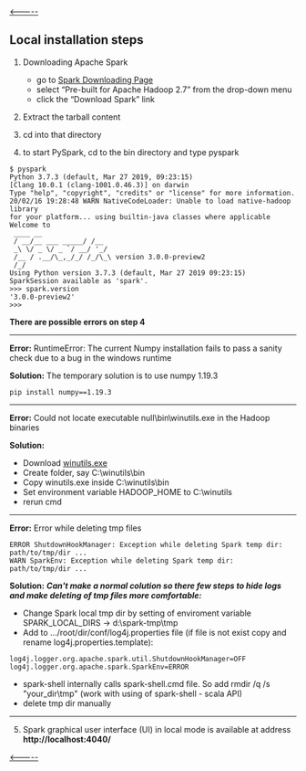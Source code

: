 [<-----](https://github.com/s1tcomsfan/knowledge_warehouse/blob/main/Spark/contents.md)

## Local installation steps

1) Downloading Apache Spark
    * go to [Spark Downloading Page](https://spark.apache.org/downloads.html)
    * select “Pre-built for Apache Hadoop 2.7” from the drop-down menu
    * click the “Download Spark” link

2) Extract the tarball content

3) cd into that directory

4) to start PySpark, cd to the bin directory and type pyspark

```
$ pyspark
Python 3.7.3 (default, Mar 27 2019, 09:23:15)
[Clang 10.0.1 (clang-1001.0.46.3)] on darwin
Type "help", "copyright", "credits" or "license" for more information.
20/02/16 19:28:48 WARN NativeCodeLoader: Unable to load native-hadoop library
for your platform... using builtin-java classes where applicable
Welcome to
 ____ __
 / __/__ ___ _____/ /__
 _\ \/ _ \/ _ `/ __/ '_/
 /__ / .__/\_,_/_/ /_/\_\ version 3.0.0-preview2
 /_/
Using Python version 3.7.3 (default, Mar 27 2019 09:23:15)
SparkSession available as 'spark'.
>>> spark.version
'3.0.0-preview2'
>>>
```

**There are possible errors on step 4**

***

**Error:** RuntimeError: The current Numpy installation fails to pass a sanity check due to a bug in the windows runtime

**Solution:** The temporary solution is to use numpy 1.19.3
```
pip install numpy==1.19.3
```

***

**Error:** Could not locate executable null\bin\winutils.exe in the Hadoop binaries

**Solution:** 
* Download [winutils.exe](http://public-repo-1.hortonworks.com/hdp-win-alpha/winutils.exe)
* Create folder, say C:\winutils\bin
* Copy winutils.exe inside C:\winutils\bin
* Set environment variable HADOOP_HOME to C:\winutils
* rerun cmd

***

**Error:** Error while deleting tmp files
```
ERROR ShutdownHookManager: Exception while deleting Spark temp dir: path/to/tmp/dir ...
WARN SparkEnv: Exception while deleting Spark temp dir: path/to/tmp/dir ...
```

**Solution:**
***Can't make a normal colution so there few steps to hide logs and make deleting of tmp files more comfortable:***
* Change Spark local tmp dir by setting of enviroment variable SPARK_LOCAL_DIRS -> d:\spark-tmp\tmp 
* Add to .../root/dir/conf/log4j.properties file (if file is not exist copy and rename log4j.properties.template):
```
log4j.logger.org.apache.spark.util.ShutdownHookManager=OFF
log4j.logger.org.apache.spark.SparkEnv=ERROR
``` 
* spark-shell internally calls spark-shell.cmd file. So add rmdir /q /s "your_dir\tmp" (work with using of spark-shell - scala API)
* delete tmp dir manually

***

5) Spark graphical user interface (UI) in local mode is available at address **http://localhost:4040/**


[<-----](https://github.com/s1tcomsfan/knowledge_warehouse/blob/main/Spark/contents.md)